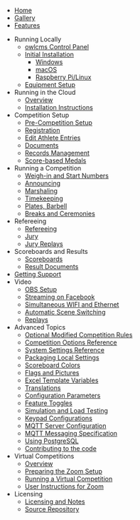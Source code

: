 - [Home](index#owlcms-olympic-weightlifting-competition-management-system)
- [Gallery](index#Gallery)
- [Features](index#Features)

* Running Locally
  * [owlcms Control Panel](LocalControlPanel)
  * [Initial Installation](LocalDownloads)
    * [Windows](LocalWindowsSetup)
    * [macOS](LocalMacSetup)
    * [Raspberry Pi/Linux](LocalPiLinuxSetup)
  * [Equipment Setup](EquipmentSetup)
* Running in the Cloud
  * [Overview](CloudOverview)
  * [Installation Instructions](Fly)
* Competition Setup
  * [Pre-Competition Setup](2100PreCompetitionSetup)
  * [Registration](2200Registration)
  * [Edit Athlete Entries](2300EditAthleteEntries)
  * [Documents](2400PreCompetitionDocuments)
  * [Records Management](2500RecordsManagement)
  * [Score-based Medals](ScoreBasedCompetitions)
* Running a Competition
  * [Weigh-in and Start Numbers](3000WeighIn)
  * [Announcing](3100AnnouncingIntro)
  * [Marshaling](3200Marshaling)
  * [Timekeeping](3300Timekeeping)
  * [Plates, Barbell](3400TechnicalController)
  * [Breaks and Ceremonies](Breaks)
* Refereeing
  * [Refereeing](Refereeing)
  * [Jury](Jury)
  * [Jury Replays](JuryReplays)
* Scoreboards and Results
  * [Scoreboards](Displays)
  * [Result Documents](ResultDocuments)
* [Getting Support](Support)
* Video
  * [OBS Setup](OBS)
  * [Streaming on Facebook](Streaming)
  * [Simultaneous WIFI and Ethernet](WiFiPlusEthernet)
  * [Automatic Scene Switching](OBSSceneSwitching)
  * [Replays](JuryReplays)
* Advanced Topics
  * [Optional Modified Competition Rules](ModifiedRules)
  * [Competition Options Reference](2600AdvancedPreCompetitionSetup)
  * [System Settings Reference](2120AdvancedSystemSettings)
  * [Packaging Local Settings](UploadingLocalSettings)
  * [Scoreboard Colors](Styles)
  * [Flags and Pictures](FlagsPictures)
  * [Excel Template Variables](TemplateVariables)
  * [Translations](Translation)
  * [Configuration Parameters](Configuration)
  * [Feature Toggles](FeatureToggles)
  * [Simulation and Load Testing](Simulation)
  * [Keypad Configurations](Keypads)
  * [MQTT Server Configuration](MQTT)
  * [MQTT Messaging Specification](MQTTMessages)
  * [Using PostgreSQL](PostgreSQL)
  * [Contributing to the code](Gitpod)
* Virtual Competitions
  * [Overview](4100VirtualOverview)
  * [Preparing the Zoom Setup](4200PrepareZoomBroadcasting)
  * [Running a Virtual Competition](4300Zoom)
  * [User Instructions for Zoom](4400UserInstructionsForZoom)
* Licensing
  * [Licensing and Notes](Licensing)
  * [Source Repository](https://github.com/jflamy/owlcms4)
